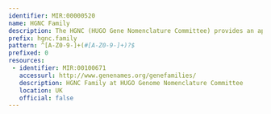 ```yaml
---
identifier: MIR:00000520
name: HGNC Family
description: The HGNC (HUGO Gene Nomenclature Committee) provides an approved gene name and symbol (short-form abbreviation) for each known human gene. All approved symbols are stored in the HGNC database, and each symbol is unique. In addition, HGNC also provides symbols for both structural and functional gene families. This collection refers to records using the HGNC family symbol.
prefix: hgnc.family
pattern: ^[A-Z0-9-]+(#[A-Z0-9-]+)?$
prefixed: 0
resources:
 - identifier: MIR:00100671
   accessurl: http://www.genenames.org/genefamilies/
   description: HGNC Family at HUGO Genome Nomenclature Committee
   location: UK
   official: false
---
```

